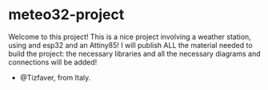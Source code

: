 # meteo32-project
Welcome to this project!
This is a nice project involving a weather station, using and esp32 and an Attiny85!
I will publish ALL the material needed to build the project: the necessary 
libraries and all the necessary diagrams and connections will be added!

 - @Tizfaver, from Italy.
